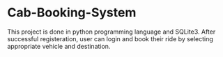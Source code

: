# Cab-Booking-System
This project is done in python programming language and SQLite3. After successful  registeration, user can login and book their ride by selecting appropriate vehicle and destination.
